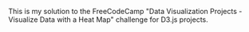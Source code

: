This is my solution to the FreeCodeCamp "Data Visualization Projects - Visualize Data with a Heat Map" challenge for D3.js projects.  